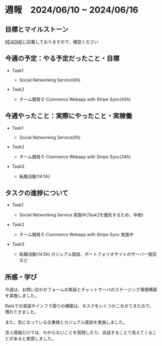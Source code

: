 # 週報　2024/06/10 ~ 2024/06/16

## 目標とマイルストーン
[README](https://github.com/Aki158/weekly-report/blob/main/README.md)に記載しておりますので、確認ください

## 今週の予定：やる予定だったこと・目標
- Task1
    - Social Networking Service(0h)

- Task2
    - チーム開発 E-Commerce Webapp with Stripe Sync(40h)

## 今週やったこと：実際にやったこと・実稼働

- Task1
    - Social Networking Service(0h)

- Task2
    - チーム開発 E-Commerce Webapp with Stripe Sync(34h)

- Task3
    - 転職活動(14.5h)

## タスクの進捗について

- Task1
    - Social Networking Service
        実施中(Task2を優先するため、中断)

- Task2
    - チーム開発 E-Commerce Webapp with Stripe Sync
        実施中

- Task3
    - 転職活動(14.5h)
        カジュアル面談、ポートフォリオサイトのサーバー復旧など

## 所感・学び

今週は、お問い合わせフォームの実装とチャットサーバのステージング環境構築を実施しました。

Railsでの実装やインフラ周りの構築は、タスクをいくつかこなせてきたので、慣れてきました。

また、気になっている企業様とカジュアル面談を実施しました。

求人情報だけでは、わからないことを質問したり、会話することで見えてくることがあると実感しました。
